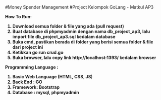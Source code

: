 #Money Spender Management
#Project Kelompok GoLang - Matkul AP3

<b>How To Run:
1. Download semua folder & file yang ada (pull request)
2. Buat database di phpmyadmin dengan nama db_project_ap3, lalu import file db_project_ap3.sql kedalam database
3. Buka cmd, pastikan berada di folder yang berisi semua folder & file dari project ini
4. Ketikkan go run crud.go
5. Buka browser, lalu copy link http://localhost:1393/ kedalam browser

<b>Programming Language : 
1. Basic Web Language (HTML, CSS, JS)
2. Back End : GO
3. Framework: Bootstrap
4. Database : mysql, phpmyadmin
